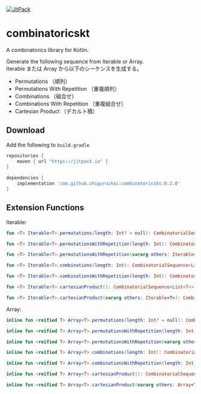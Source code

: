 [![JitPack](https://jitpack.io/v/shiguruikai/combinatoricskt.svg)](https://jitpack.io/#shiguruikai/combinatoricskt)

# combinatoricskt

A combinatorics library for Kotlin.

Generate the following sequence from Iterable or Array.  
Iterable または Array から以下のシーケンスを生成する。

- Permutations （順列）
- Permutations With Repetition （重複順列）
- Combinations （組合せ）
- Combinations With Repetition （重複組合せ）
- Cartesian Product （デカルト積）

## Download

Add the following to `build.gradle`

```gradle 
repositories {
    maven { url "https://jitpack.io" }
}
 
dependencies {
    implementation 'com.github.shiguruikai:combinatoricskt:0.2.0'
}
```

## Extension Functions

Iterable:

```kotlin 
fun <T> Iterable<T>.permutations(length: Int? = null): CombinatorialSequence<List<T>>

fun <T> Iterable<T>.permutationsWithRepetition(length: Int): CombinatorialSequence<List<T>>

fun <T> Iterable<T>.permutationsWithRepetition(vararg others: Iterable<T>, length: Int): CombinatorialSequence<List<T>>

fun <T> Iterable<T>.combinations(length: Int): CombinatorialSequence<List<T>>

fun <T> Iterable<T>.combinationsWithRepetition(length: Int): CombinatorialSequence<List<T>>

fun <T> Iterable<T>.cartesianProduct(): CombinatorialSequence<List<T>>

fun <T> Iterable<T>.cartesianProduct(vararg others: Iterable<T>): CombinatorialSequence<List<T>>
```

Array:

```kotlin 
inline fun <reified T> Array<T>.permutations(length: Int? = null): CombinatorialSequence<Array<T>>

inline fun <reified T> Array<T>.permutationsWithRepetition(length: Int): CombinatorialSequence<Array<T>>

inline fun <reified T> Array<T>.permutationsWithRepetition(vararg others: Array<T>, length: Int): CombinatorialSequence<Array<T>>

inline fun <reified T> Array<T>.combinations(length: Int): CombinatorialSequence<Array<T>>

inline fun <reified T> Array<T>.combinationsWithRepetition(length: Int): CombinatorialSequence<Array<T>>

inline fun <reified T> Array<T>.cartesianProduct(): CombinatorialSequence<Array<T>>

inline fun <reified T> Array<T>.cartesianProduct(vararg others: Array<T>): CombinatorialSequence<Array<T>>
```
